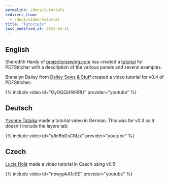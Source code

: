 ```yaml
---
permalink: /docs/tutorials
redirect_from:
  - /docs/video-tutorial
title: "Tutorials"
last_modified_at: 2021-04-11
---
```


## English
Sheredith Hardy of [projectorsewing.com](https://projectorsewing.com) has created a [tutorial](https://projectorsewing.com/pdf-stitcher-tutorial/) for PDFStitcher with a description of the various panels and several examples.

Branalyn Dailey from [Dailey Sews & Stuff](https://www.youtube.com/c/DaileySewsStuff) created a video tutorial for v0.4 of PDFStitcher:

{% include video id="OyGQQi4WRRU" provider="youtube" %}

## Deutsch
[Yvonne Tataika](https://www.youtube.com/channel/UCJPi78I1maXkCyQwkQc5CwQ) made a tutorial video in German. This was for v0.3 so it doesn't include the layers tab:

{% include video id="y8n6bDsCMzk" provider="youtube" %}

## Czech
[Lucie Holá](https://www.facebook.com/groups/668336430797317/?ref=share) made a video tutorial in Czech using v0.5:

{% include video id="nbwypkA1c0E" provider="youtube" %}